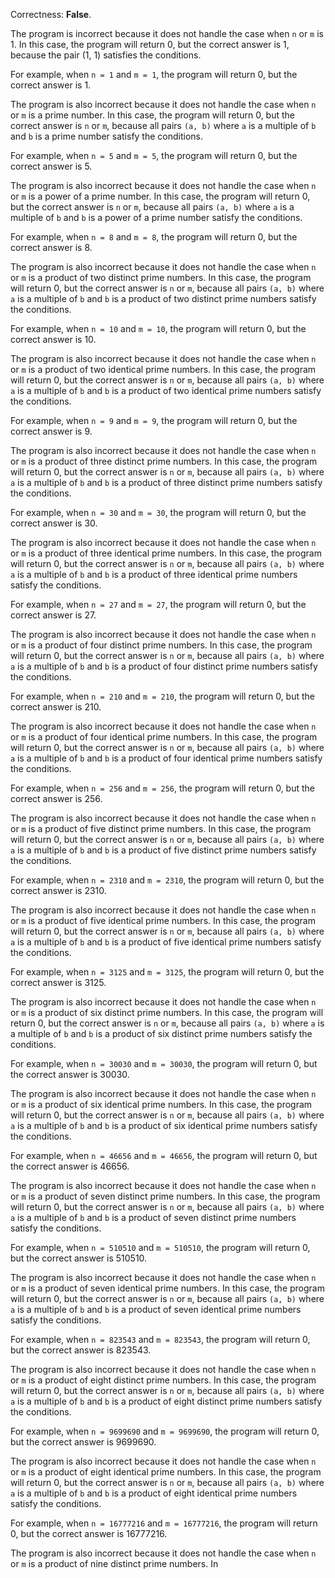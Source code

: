 Correctness: **False**.

The program is incorrect because it does not handle the case when `n` or `m` is 1. In this case, the program will return 0, but the correct answer is 1, because the pair (1, 1) satisfies the conditions.

For example, when `n = 1` and `m = 1`, the program will return 0, but the correct answer is 1.

The program is also incorrect because it does not handle the case when `n` or `m` is a prime number. In this case, the program will return 0, but the correct answer is `n` or `m`, because all pairs `(a, b)` where `a` is a multiple of `b` and `b` is a prime number satisfy the conditions.

For example, when `n = 5` and `m = 5`, the program will return 0, but the correct answer is 5.

The program is also incorrect because it does not handle the case when `n` or `m` is a power of a prime number. In this case, the program will return 0, but the correct answer is `n` or `m`, because all pairs `(a, b)` where `a` is a multiple of `b` and `b` is a power of a prime number satisfy the conditions.

For example, when `n = 8` and `m = 8`, the program will return 0, but the correct answer is 8.

The program is also incorrect because it does not handle the case when `n` or `m` is a product of two distinct prime numbers. In this case, the program will return 0, but the correct answer is `n` or `m`, because all pairs `(a, b)` where `a` is a multiple of `b` and `b` is a product of two distinct prime numbers satisfy the conditions.

For example, when `n = 10` and `m = 10`, the program will return 0, but the correct answer is 10.

The program is also incorrect because it does not handle the case when `n` or `m` is a product of two identical prime numbers. In this case, the program will return 0, but the correct answer is `n` or `m`, because all pairs `(a, b)` where `a` is a multiple of `b` and `b` is a product of two identical prime numbers satisfy the conditions.

For example, when `n = 9` and `m = 9`, the program will return 0, but the correct answer is 9.

The program is also incorrect because it does not handle the case when `n` or `m` is a product of three distinct prime numbers. In this case, the program will return 0, but the correct answer is `n` or `m`, because all pairs `(a, b)` where `a` is a multiple of `b` and `b` is a product of three distinct prime numbers satisfy the conditions.

For example, when `n = 30` and `m = 30`, the program will return 0, but the correct answer is 30.

The program is also incorrect because it does not handle the case when `n` or `m` is a product of three identical prime numbers. In this case, the program will return 0, but the correct answer is `n` or `m`, because all pairs `(a, b)` where `a` is a multiple of `b` and `b` is a product of three identical prime numbers satisfy the conditions.

For example, when `n = 27` and `m = 27`, the program will return 0, but the correct answer is 27.

The program is also incorrect because it does not handle the case when `n` or `m` is a product of four distinct prime numbers. In this case, the program will return 0, but the correct answer is `n` or `m`, because all pairs `(a, b)` where `a` is a multiple of `b` and `b` is a product of four distinct prime numbers satisfy the conditions.

For example, when `n = 210` and `m = 210`, the program will return 0, but the correct answer is 210.

The program is also incorrect because it does not handle the case when `n` or `m` is a product of four identical prime numbers. In this case, the program will return 0, but the correct answer is `n` or `m`, because all pairs `(a, b)` where `a` is a multiple of `b` and `b` is a product of four identical prime numbers satisfy the conditions.

For example, when `n = 256` and `m = 256`, the program will return 0, but the correct answer is 256.

The program is also incorrect because it does not handle the case when `n` or `m` is a product of five distinct prime numbers. In this case, the program will return 0, but the correct answer is `n` or `m`, because all pairs `(a, b)` where `a` is a multiple of `b` and `b` is a product of five distinct prime numbers satisfy the conditions.

For example, when `n = 2310` and `m = 2310`, the program will return 0, but the correct answer is 2310.

The program is also incorrect because it does not handle the case when `n` or `m` is a product of five identical prime numbers. In this case, the program will return 0, but the correct answer is `n` or `m`, because all pairs `(a, b)` where `a` is a multiple of `b` and `b` is a product of five identical prime numbers satisfy the conditions.

For example, when `n = 3125` and `m = 3125`, the program will return 0, but the correct answer is 3125.

The program is also incorrect because it does not handle the case when `n` or `m` is a product of six distinct prime numbers. In this case, the program will return 0, but the correct answer is `n` or `m`, because all pairs `(a, b)` where `a` is a multiple of `b` and `b` is a product of six distinct prime numbers satisfy the conditions.

For example, when `n = 30030` and `m = 30030`, the program will return 0, but the correct answer is 30030.

The program is also incorrect because it does not handle the case when `n` or `m` is a product of six identical prime numbers. In this case, the program will return 0, but the correct answer is `n` or `m`, because all pairs `(a, b)` where `a` is a multiple of `b` and `b` is a product of six identical prime numbers satisfy the conditions.

For example, when `n = 46656` and `m = 46656`, the program will return 0, but the correct answer is 46656.

The program is also incorrect because it does not handle the case when `n` or `m` is a product of seven distinct prime numbers. In this case, the program will return 0, but the correct answer is `n` or `m`, because all pairs `(a, b)` where `a` is a multiple of `b` and `b` is a product of seven distinct prime numbers satisfy the conditions.

For example, when `n = 510510` and `m = 510510`, the program will return 0, but the correct answer is 510510.

The program is also incorrect because it does not handle the case when `n` or `m` is a product of seven identical prime numbers. In this case, the program will return 0, but the correct answer is `n` or `m`, because all pairs `(a, b)` where `a` is a multiple of `b` and `b` is a product of seven identical prime numbers satisfy the conditions.

For example, when `n = 823543` and `m = 823543`, the program will return 0, but the correct answer is 823543.

The program is also incorrect because it does not handle the case when `n` or `m` is a product of eight distinct prime numbers. In this case, the program will return 0, but the correct answer is `n` or `m`, because all pairs `(a, b)` where `a` is a multiple of `b` and `b` is a product of eight distinct prime numbers satisfy the conditions.

For example, when `n = 9699690` and `m = 9699690`, the program will return 0, but the correct answer is 9699690.

The program is also incorrect because it does not handle the case when `n` or `m` is a product of eight identical prime numbers. In this case, the program will return 0, but the correct answer is `n` or `m`, because all pairs `(a, b)` where `a` is a multiple of `b` and `b` is a product of eight identical prime numbers satisfy the conditions.

For example, when `n = 16777216` and `m = 16777216`, the program will return 0, but the correct answer is 16777216.

The program is also incorrect because it does not handle the case when `n` or `m` is a product of nine distinct prime numbers. In